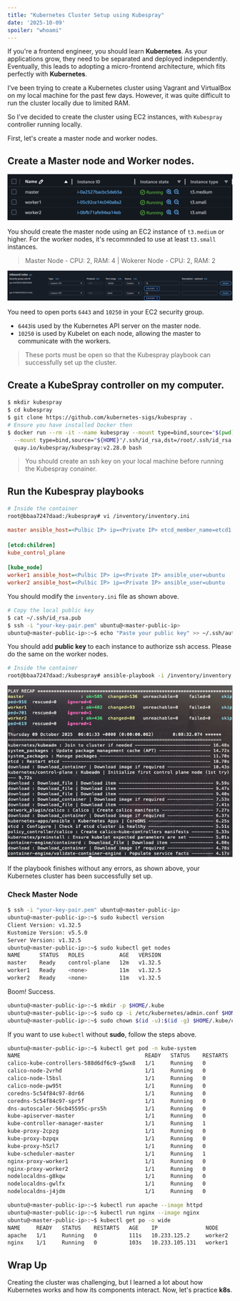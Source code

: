 ```yaml
---
title: "Kubernetes Cluster Setup using Kubespray"
date: '2025-10-09'
spoiler: "whoami"
---
```


If you're a frontend engineer, you should learn **Kubernetes**. As your applications grow, they need to be separated and deployed independently. Eventually, this leads to adopting a micro-frontend architecture, which fits perfectly with **Kubernetes**.

I’ve been trying to create a Kubernetes cluster using Vagrant and VirtualBox on my local machine for the past few days. However, it was quite difficult to run the cluster locally due to limited RAM.

So I've decided to create the cluster using EC2 instances, with `Kubespray` controller running locally.

First, let's create a master node and worker nodes.

## Create a Master node and Worker nodes.

![ec2-instance](./kubernetes-cluster-setup-using-kubespray/ec2-instance.png)

You should create the master node using an EC2 instance of `t3.medium` or higher. For the worker nodes, it's recommnded to use at least `t3.small` instances.

> Master Node - CPU: 2, RAM: 4 | Wokerer Node - CPU: 2, RAM: 2

![inbound-rule](./kubernetes-cluster-setup-using-kubespray/inbound-rule.png)

You need to open ports `6443` and `10250` in your EC2 security group.

* `6443`is used by the Kubernetes API server on the master node.
* `10250` is used by Kubelet on each node, allowing the master to communicate with the workers.

> These ports must be open so that the Kubespray playbook can successfully set up the cluster.

## Create a KubeSpray controller on my computer.

```bash
$ mkdir kubespray
$ cd kubespray
$ git clone https://github.com/kubernetes-sigs/kubespray .
# Ensure you have installed Docker then
$ docker run --rm -it --name kubespray --mount type=bind,source="$(pwd)"/inventory/sample,dst=/inventory \
  --mount type=bind,source="${HOME}"/.ssh/id_rsa,dst=/root/.ssh/id_rsa \
  quay.io/kubespray/kubespray:v2.28.0 bash
```

> You should create an ssh key on your local machine before running the Kubespray conainer.

## Run the Kubespray playbooks

```bash
# Inside the container
root@bbaa7247daad:/kubespray# vi /inventory/inventory.ini
```

```ini
master ansible_host=<Pulbic IP> ip=<Private IP> etcd_member_name=etcd1 ansible_user=ubuntu 

[etcd:children]
kube_control_plane

[kube_node]
worker1 ansible_host=<Pulbic IP> ip=<Private IP> ansible_user=ubuntu 
worker2 ansible_host=<Pulbic IP> ip=<Private IP> ansible_user=ubuntu 
```

You should modify the `inventory.ini` file as shown above.

```bash
# Copy the local public key
$ cat ~/.ssh/id_rsa.pub
$ ssh -i "your-key-pair.pem" ubuntu@<master-public-ip>
ubuntu@<master-public-ip>:~$ echo "Paste your public key" >> ~/.ssh/authorized_keys
```

You should add **public key** to each instance to authorize ssh access. Please do the same on the worker nodes.


```bash
# Inside the container
root@bbaa7247daad:/kubespray# ansible-playbook -i /inventory/inventory.ini --private-key /root/.ssh/id_rsa --become cluster.yml
```

![ansible-playbook](./kubernetes-cluster-setup-using-kubespray/ansible-playbook.png)

If the playbook finishes without any errors, as shown above, your Kubernetes cluster has been successfully set up.

### Check Master Node

```bash
$ ssh -i "your-key-pair.pem" ubuntu@<master-public-ip>
ubuntu@<master-public-ip>:~$ sudo kubectl version
Client Version: v1.32.5
Kustomize Version: v5.5.0
Server Version: v1.32.5
ubuntu@<master-public-ip>:~$ sudo kubectl get nodes
NAME      STATUS   ROLES           AGE   VERSION
master    Ready    control-plane   12m   v1.32.5
worker1   Ready    <none>          11m   v1.32.5
worker2   Ready    <none>          11m   v1.32.5
```

Boom! Success.

```bash
ubuntu@<master-public-ip>:~$ mkdir -p $HOME/.kube
ubuntu@<master-public-ip>:~$ sudo cp -i /etc/kubernetes/admin.conf $HOME/.kube/config
ubuntu@<master-public-ip>:~$ sudo chown $(id -u):$(id -g) $HOME/.kube/config
```

If you want to use `kubectl` without **sudo**, follow the steps above. 

```bash
ubuntu@<master-public-ip>:~$ kubectl get pod -n kube-system
NAME                                       READY   STATUS    RESTARTS   AGE
calico-kube-controllers-588d6df6c9-g5wx8   1/1     Running   0          13m
calico-node-2vrhd                          1/1     Running   0          14m
calico-node-l5bsl                          1/1     Running   0          14m
calico-node-pw95t                          1/1     Running   0          14m
coredns-5c54f84c97-8dr66                   1/1     Running   0          13m
coredns-5c54f84c97-spr5f                   1/1     Running   0          13m
dns-autoscaler-56cb45595c-prs5h            1/1     Running   0          13m
kube-apiserver-master                      1/1     Running   0          15m
kube-controller-manager-master             1/1     Running   1          15m
kube-proxy-2cpzg                           1/1     Running   0          14m
kube-proxy-bzpqx                           1/1     Running   0          14m
kube-proxy-h5zl7                           1/1     Running   0          14m
kube-scheduler-master                      1/1     Running   1          15m
nginx-proxy-worker1                        1/1     Running   0          14m
nginx-proxy-worker2                        1/1     Running   0          14m
nodelocaldns-g8kqw                         1/1     Running   0          13m
nodelocaldns-gwlfx                         1/1     Running   0          13m
nodelocaldns-j4jdm                         1/1     Running   0          13m
```

```bash
ubuntu@<master-public-ip>:~$ kubectl run apache --image httpd
ubuntu@<master-public-ip>:~$ kubectl run nginx --image nginx
ubuntu@<master-public-ip>:~$ kubectl get po -o wide
NAME     READY   STATUS    RESTARTS   AGE    IP               NODE      NOMINATED NODE   READINESS GATES
apache   1/1     Running   0          111s   10.233.125.2     worker2   <none>           <none>
nginx    1/1     Running   0          103s   10.233.105.131   worker1   <none>           <none>
```

## Wrap Up

Creating the cluster was challenging, but I learned a lot about how Kubernetes works and how its components interact. Now, let's practice **k8s**.